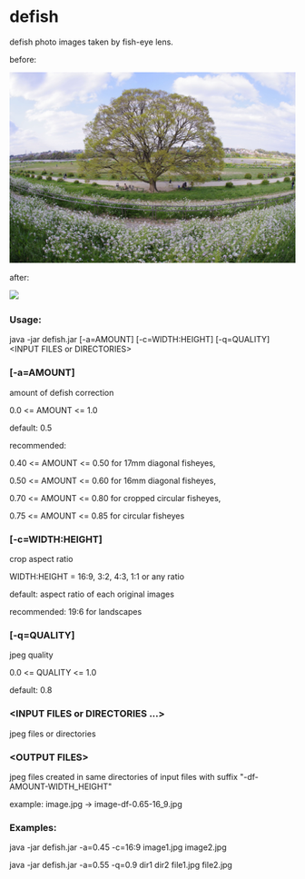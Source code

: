 # defish
defish photo images taken by fish-eye lens.

before:

<img src="https://github.com/kgotow/defish/blob/master/samples/K1032087.jpg" width="600"/>

after:

<img src="https://github.com/kgotow/defish/blob/master/samples/K1032087-df-0.5-16_9.jpg" width="600"/>

### Usage:
java -jar defish.jar [-a=AMOUNT] [-c=WIDTH:HEIGHT] [-q=QUALITY] &lt;INPUT FILES or DIRECTORIES&gt;

### [-a=AMOUNT]
amount of defish correction

0.0 <= AMOUNT <= 1.0

default:  0.5

recommended:

0.40 <= AMOUNT <= 0.50 for 17mm diagonal fisheyes,

0.50 <= AMOUNT <= 0.60 for 16mm diagonal fisheyes,

0.70 <= AMOUNT <= 0.80 for cropped circular fisheyes,

0.75 <= AMOUNT <= 0.85 for circular fisheyes

### [-c=WIDTH:HEIGHT]
crop aspect ratio

WIDTH:HEIGHT = 16:9, 3:2, 4:3, 1:1 or any ratio

default:  aspect ratio of each original images

recommended:  19:6 for landscapes
    
### [-q=QUALITY]
jpeg quality

0.0 <= QUALITY <= 1.0

default:  0.8
    
### &lt;INPUT FILES or DIRECTORIES ...&gt;
jpeg files or directories
  
### &lt;OUTPUT FILES&gt;
jpeg files created in same directories of input files with suffix "-df-AMOUNT-WIDTH_HEIGHT"

example:  image.jpg -> image-df-0.65-16_9.jpg
  
### Examples:
java -jar defish.jar -a=0.45 -c=16:9 image1.jpg image2.jpg

java -jar defish.jar -a=0.55 -q=0.9 dir1 dir2 file1.jpg file2.jpg
